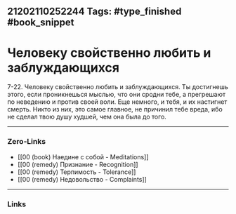 21202110252244
Tags: #type_finished #book_snippet 
---
# Человеку свойственно любить и заблуждающихся

 7-22. Человеку свойственно любить и заблуждающихся. Ты достигнешь этого, если проникнешься мыслью, что они сродни тебе, а прегрешают по неведению и против своей воли. Еще немного, и тебя, и их настигнет смерть. Никто из них, это самое главное, не причинил тебе вреда, ибо не сделал твою душу худшей, чем она была до того. 

---
### Zero-Links
 - [[00 (book) Наедине с собой - Meditations]]
 - [[00 (remedy) Признание - Recognition]]
 - [[00 (remedy) Терпимость - Tolerance]]
 - [[00 (remedy) Недовольство - Complaints]]
---
### Links
